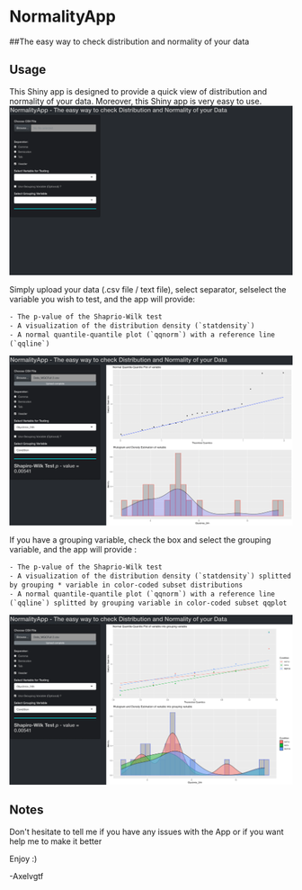 # NormalityApp
##The easy way to check distribution and normality of your data


## Usage

This Shiny app is designed to provide a quick view of distribution and normality of your data. Moreover, this Shiny app is very easy to use.
![](https://github.com/Axelvgtf/NormalityApp/blob/main/Shiny%20App%20launch.png)

Simply upload your data (.csv file / text file), select separator, selselect the variable you wish to test, and the app will provide:
```
- The p-value of the Shaprio-Wilk test
- A visualization of the distribution density (`statdensity`)
- A normal quantile-quantile plot (`qqnorm`) with a reference line (`qqline`)
```

![](https://github.com/Axelvgtf/NormalityApp/blob/main/Shiny%20App%20Variable.png)

If you have a grouping variable, check the box and select the grouping variable, and the app will provide :

```
- The p-value of the Shaprio-Wilk test
- A visualization of the distribution density (`statdensity`) splitted by grouping * variable in color-coded subset distributions
- A normal quantile-quantile plot (`qqnorm`) with a reference line (`qqline`) splitted by grouping variable in color-coded subset qqplot
```

![](https://github.com/Axelvgtf/NormalityApp/blob/main/Shiny%20App%20Grouping%20Var.png)

	  
## Notes 
	  

Don't hesitate to tell me if you have any issues with the App or if you want help me to make it better 

Enjoy :)

-Axelvgtf
